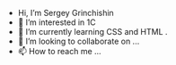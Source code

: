 - Hi, I’m Sergey Grinchishin
- 👀 I’m interested in 1C
- 🌱 I’m currently learning CSS and HTML .
- 💞️ I’m looking to collaborate on ...
- 📫 How to reach me ...

<!---
sergeygrinchishin/sergeygrinchishin is a ✨ special ✨ repository because its `README.md` (this file) appears on your GitHub profile.
You can click the Preview link to take a look at your changes.
--->
